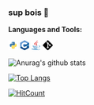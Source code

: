 ### sup bois 👋

<!--
**samas69420/samas69420** is a ✨ _special_ ✨ repository because its `README.md` (this file) appears on your GitHub profile.

Here are some ideas to get you started:

- 🔭 I’m currently working on ...
- 🌱 I’m currently learning ...
- 👯 I’m looking to collaborate on ...
- 🤔 I’m looking for help with ...
- 💬 Ask me about ...
- 📫 How to reach me: ...
- 😄 Pronouns: ...
- ⚡ Fun fact: ...
-->


**Languages and Tools:**  

<code><img height="20" src="/robe/python.png"></code>
<code><img height="20" src="/robe/cpp.png"></code>
<code><img height="20" src="/robe/java.png"></code>
<code><img height="20" src="/robe/git.png"></code>


![Anurag's github stats](https://github-readme-stats.vercel.app/api?username=samas69420&show_icons=true&count_private=true&theme=gradient)
<!-- per il coso gradient
![Anurag's github stats](https://github-readme-stats.vercel.app/api?username=samas69420&bg_color=30,e96443,904e95&title_color=fff&text_color=fff)
-->


[![Top Langs](https://github-readme-stats.vercel.app/api/top-langs/?username=samas69420&theme=tokyonight&layout=compact)](https://github.com/anuraghazra/github-readme-stats)


[![HitCount](http://hits.dwyl.com/samas69420/samas69420.svg)](http://hits.dwyl.com/samas69420/samas69420)
